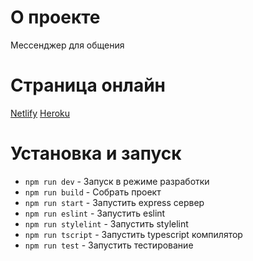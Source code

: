 # О проекте
Мессенджер для общения

# Страница онлайн
[Netlify](https://cranky-blackwell-1b0f56.netlify.app/)
[Heroku](https://my-super-awesome-fantastic-app.herokuapp.com/)

# Установка и запуск

 - `npm run dev` - Запуск в режиме разработки
 - `npm run build` - Собрать проект
 - `npm run start` - Запустить express сервер
 - `npm run eslint` - Запустить eslint
 - `npm run stylelint` - Запустить stylelint
 - `npm run tscript` - Запустить typescript компилятор
 - `npm run test` - Запустить тестирование
